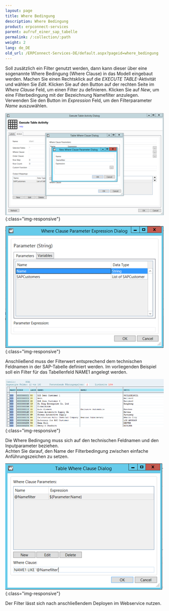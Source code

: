 ```yaml
---
layout: page
title: Where Bedingung
description: Where Bedingung
product: erpconnect-services
parent: aufruf_einer_sap_tabelle
permalink: /:collection/:path
weight: 2
lang: de_DE
old_url: /ERPConnect-Services-DE/default.aspx?pageid=where_bedingung
---
```


Soll zusätzlich ein Filter genutzt werden, dann kann dieser über eine sogenannte Where Bedingung 
(Where Clause) in das Modell eingebaut werden. Machen Sie einen Rechtsklick auf die 
*EXECUTE TABLE*-Aktivität und wählen Sie *Edit*. Klicken Sie auf den Button auf der rechten Seite im *Where Clause* Feld, um einen Filter zu definieren. Klicken Sie auf *New*, um eine Filterbedingung mit der Bezeichnung Namefilter anzulegen. Verwenden Sie den Button im *Expression* Feld, um den Filterparameter *Name* auszuwählen.   

![WSD_NewWhereClauseParameterDialog](/img/content/WSD_NewWhereClauseParameterDialog.png){:class="img-responsive"}

![WSD-WhereClauseParameterExpressionDialog](/img/content/WSD-WhereClauseParameterExpressionDialog.png){:class="img-responsive"}

Anschließend muss der Filterwert entsprechend dem technischen Feldnamen in der SAP-Tabelle definiert 
werden. Im vorliegenden Beispiel soll ein Filter für das Tabellenfeld NAME1 angelegt werden.

![WSD-SAPTableKNA1](/img/content/WSD-SAPTableKNA1.png){:class="img-responsive"}

Die Where Bedingung muss sich auf den technischen Feldnamen und den Inputparameter beziehen. <br>
Achten Sie darauf, den Name der Filterbedingung zwischen einfache Anführungszeichen zu setzen.

![WSD-TableWhereClauseDialog2](/img/content/WSD-TableWhereClauseDialog2.png){:class="img-responsive"}

Der Filter lässt sich nach anschließendem Deployen im Webservice nutzen.        